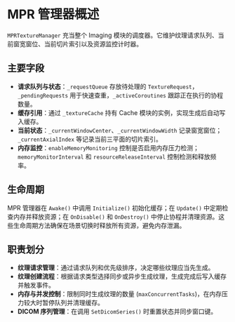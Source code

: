 # MPR 管理器概述 

`MPRTextureManager` 充当整个 Imaging 模块的调度器。它维护纹理请求队列、当前窗宽窗位、当前切片索引以及资源监控计时器。

## 主要字段

* **请求队列与状态**：`_requestQueue` 存放待处理的 `TextureRequest`，`_pendingRequests` 用于快速查重，`_activeCoroutines` 跟踪正在执行的协程数量。
* **缓存引用**：通过 `_textureCache` 持有 Cache 模块的实例，实现生成后自动写入缓存。
* **当前状态**：`_currentWindowCenter`、`_currentWindowWidth` 记录窗宽窗位；`_currentAxialIndex` 等记录当前三平面的切片索引。
* **内存监控**：`enableMemoryMonitoring` 控制是否启用内存压力检测；`memoryMonitorInterval` 和 `resourceReleaseInterval` 控制检测和释放频率。

## 生命周期

MPR 管理器在 `Awake()` 中调用 `Initialize()` 初始化缓存；在 `Update()` 中定期检查内存并释放资源；在 `OnDisable()` 和 `OnDestroy()` 中停止协程并清理资源。这些生命周期方法确保在场景切换时释放所有资源，避免内存泄漏。

## 职责划分

* **纹理请求管理**：通过请求队列和优先级排序，决定哪些纹理应当先生成。
* **纹理创建流程**：根据请求类型选择同步或异步生成纹理，生成完成后写入缓存并触发事件。
* **内存与并发控制**：限制同时生成纹理的数量 (`maxConcurrentTasks`)，在内存压力较大时暂停队列并清理缓存。
* **DICOM 序列管理**：在调用 `SetDicomSeries()` 时重置状态并同步窗口键。
